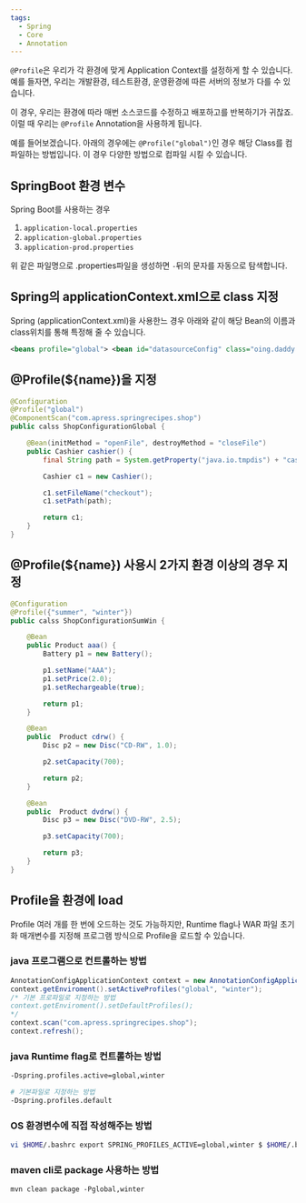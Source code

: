 ```yaml
---
tags:
  - Spring
  - Core
  - Annotation
---
```

`@Profile`은 우리가 각 환경에 맞게 Application Context를 설정하게 할 수 있습니다.
예를 들자면, 우리는 개발환경, 테스트환경, 운영환경에 따른 서버의 정보가 다를 수 있습니다.

이 경우, 우리는 환경에 따라 매번 소스코드를 수정하고 배포하고를 반복하기가 귀찮죠.
이럴 때 우리는 `@Profile` Annotation을 사용하게 됩니다.

예를 들어보겠습니다.
아래의 경우에는 `@Profile("global")`인 경우 해당 Class를 컴파일하는 방법입니다.
이 경우 다양한 방법으로 컴파일 시킬 수 있습니다.

## SpringBoot 환경 변수
Spring Boot를 사용하는 경우 

1. `application-local.properties`
2. `application-global.properties`
3. `application-prod.properties`

위 같은 파일명으로 .properties파일을 생성하면 `-`뒤의 문자를 자동으로 탐색합니다.

## Spring의 applicationContext.xml으로 class 지정
Spring (applicationContext.xml)을 사용한느 경우 아래와 같이 해당 Bean의 이름과 class위치를 통해 특정해 줄 수 있습니다.

```xml
<beans profile="global"> <bean id="datasourceConfig" class="oing.daddy.DatasourceConfig" /> </beans>
```

## @Profile(${name})을 지정
```java title:"ShopConfigurationGlobal.java"
@Configuration
@Profile("global")
@ComponentScan("com.apress.springrecipes.shop")
public calss ShopConfigurationGlobal {

	@Bean(initMethod = "openFile", destroyMethod = "closeFile")
	public Cashier cashier() {
		final String path = System.getProperty("java.io.tmpdis") + "cashier";

		Cashier c1 = new Cashier();

		c1.setFileName("checkout");
		c1.setPath(path);

		return c1;
	}
}
```

## @Profile(${name}) 사용시 2가지 환경 이상의 경우 지정
```java title:"ShopConfigurationSumWin.java"
@Configuration
@Profile({"summer", "winter"})
public calss ShopConfigurationSumWin {

	@Bean
	public Product aaa() {
		Battery p1 = new Battery();

		p1.setName("AAA");
		p1.setPrice(2.0);
		p1.setRechargeable(true);

		return p1;
	}

	@Bean
	public 	Product cdrw() {
		Disc p2 = new Disc("CD-RW", 1.0);

		p2.setCapacity(700);

		return p2;
	}

	@Bean
	public 	Product dvdrw() {
		Disc p3 = new Disc("DVD-RW", 2.5);

		p3.setCapacity(700);

		return p3;
	}
}
```

## Profile을 환경에 load
Profile 여러 개를 한 번에 오드하는 것도 가능하지만, Runtime flag나 WAR 파일 초기화 매개변수를 지정해 프로그램 방식으로 Profile을 로드할 수 있습니다.

### java 프로그램으로 컨트롤하는 방법
```java
AnnotationConfigApplicationContext context = new AnnotationConfigApplicationContext();
context.getEnviroment().setActiveProfiles("global", "winter");
/* 기본 프로파일로 지정하는 방법
context.getEnviroment().setDefaultProfiles();
*/
context.scan("com.apress.springrecipes.shop");
context.refresh();
```

### java Runtime flag로 컨트롤하는 방법
``` bash
-Dspring.profiles.active=global,winter

# 기본파일로 지정하는 방법
-Dspring.profiles.default
```

### OS 환경변수에 직접 작성해주는 방법
``` bash
vi $HOME/.bashrc export SPRING_PROFILES_ACTIVE=global,winter $ $HOME/.bashrc
```

### maven cli로 package 사용하는 방법
```
mvn clean package -Pglobal,winter
```